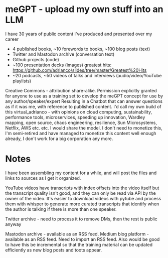 # meGPT - upload my own stuff into an LLM

I have 30 years of public content I've produced and presented over my career
- 4 published books, ~10 forewords to books, ~100 blog posts (text)
- Twitter and Mastodon archive (conversation text)
- Github projects (code)
- ~100 presentation decks (images) greatest hits: https://github.com/adrianco/slides/tree/master/Greatest%20Hits
- ~20 podcasts, ~50 videos of talks and interviews (audio/video/YouTube playlists)

Creative Commons - attribution share-alike. Permission explicitly granted for anyone to use as a training set to develop the meGPT concept for use by any author/speaker/expert
Resulting in a Chatbot that can answer questions as if it was me, with reference to published content. I'd call my own build of this virtual_adrianco - with opinions on cloud computing, sustainability, performance tools, microservices, speeding up innovation, Wardley mapping, open source, chaos engineering, resilience, Sun Microsystems, Netflix, AWS etc. etc. I would share the model. I don't need to monetize this, I'm semi-retired and have managed to monetize this content well enough already, I don't work for a big corporation any more.

# Notes
I have been assembling my content for a while, and will post the files and links to sources as I get it organized.

YouTube videos have transcripts with index offsets into the video itself but the transcript quality isn't good, and they can only be read via API by the owner of the video. It's easier to download videos with pytube and process them with whisper to generate more curated transcripts that identify when the author is talking if there is more than one speaker.

Twitter archive - need to process it to remove DMs, then the rest is public anyway

Mastodon archive - available as an RSS feed. Medium blog platform - available as an RSS feed. Need to import an RSS feed. Also would be good to have this be incremental so that the training material can be updated efficiently as new blog posts and toots appear.
